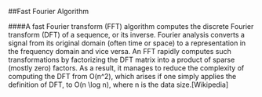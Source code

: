 ##Fast Fourier Algorithm


####A fast Fourier transform (FFT) algorithm computes the discrete Fourier transform (DFT) of a sequence, or its inverse. Fourier analysis converts a signal from its original domain (often time or space) to a representation in the frequency domain and vice versa. An FFT rapidly computes such transformations by factorizing the DFT matrix into a product of sparse (mostly zero) factors. As a result, it manages to reduce the complexity of computing the DFT from O(n^2), which arises if one simply applies the definition of DFT, to O(n \log n), where n is the data size.[Wikipedia]
